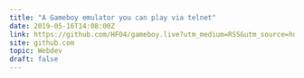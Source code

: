 ```yaml
---
title: "A Gameboy emulator you can play via telnet"
date: 2019-05-16T14:08:00Z
link: https://github.com/HFO4/gameboy.live?utm_medium=RSS&utm_source=hune
site: github.com
topic: Webdev
draft: false
---
```

